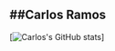 ##Carlos Ramos
---
[![Carlos's GitHub stats](https://github-readme-stats.vercel.app/api?username=carlosramos2000)] 
